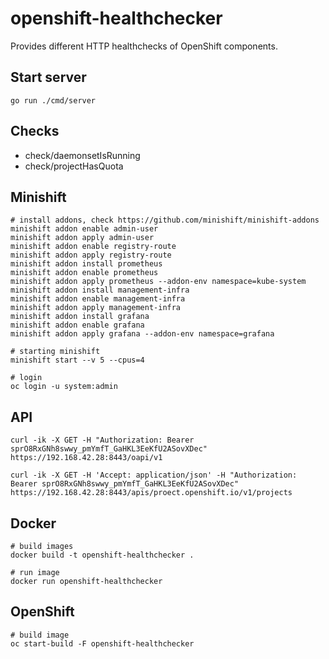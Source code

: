 # openshift-healthchecker
Provides different HTTP healthchecks of OpenShift components.

## Start server

```
go run ./cmd/server
```

## Checks

- check/daemonsetIsRunning
- check/projectHasQuota

## Minishift

```
# install addons, check https://github.com/minishift/minishift-addons
minishift addon enable admin-user
minishift addon apply admin-user
minishift addon enable registry-route
minishift addon apply registry-route
minishift addon install prometheus
minishift addon enable prometheus
minishift addon apply prometheus --addon-env namespace=kube-system
minishift addon install management-infra
minishift addon enable management-infra
minishift addon apply management-infra
minishift addon install grafana
minishift addon enable grafana
minishift addon apply grafana --addon-env namespace=grafana

# starting minishift
minishift start --v 5 --cpus=4

# login
oc login -u system:admin
```

## API
```
curl -ik -X GET -H "Authorization: Bearer sprO8RxGNh8swwy_pmYmfT_GaHKL3EeKfU2ASovXDec" https://192.168.42.28:8443/oapi/v1

curl -ik -X GET -H 'Accept: application/json' -H "Authorization: Bearer sprO8RxGNh8swwy_pmYmfT_GaHKL3EeKfU2ASovXDec" https://192.168.42.28:8443/apis/proect.openshift.io/v1/projects
```

## Docker
```
# build images
docker build -t openshift-healthchecker .

# run image
docker run openshift-healthchecker
```

## OpenShift
```
# build image
oc start-build -F openshift-healthchecker
```
